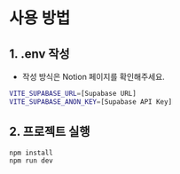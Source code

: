 # 사용 방법

## 1. .env 작성

- 작성 방식은 Notion 페이지를 확인해주세요.

```bash
VITE_SUPABASE_URL=[Supabase URL]
VITE_SUPABASE_ANON_KEY=[Supabase API Key]
```

## 2. 프로젝트 실행

```bash
npm install
npm run dev
```
